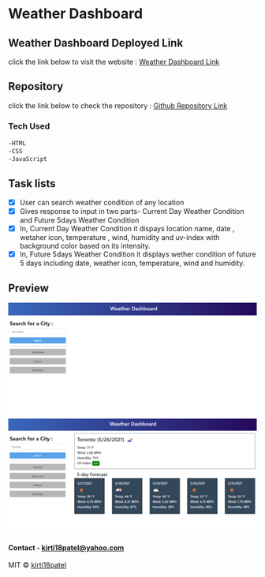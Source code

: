 # Weather Dashboard

## Weather Dashboard Deployed Link
click the link below to visit the website : [Weather Dashboard Link](https://kirti18patel.github.io/weather-dashboard/)

## Repository
click the link below to check the repository : [Github Repository Link](https://github.com/kirti18patel/weather-dashboard)

### Tech Used
    -HTML 
    -CSS
    -JavaScript

## Task lists
- [x] User can search weather condition of any location
- [x] Gives response to input in two parts- Current Day Weather Condition and Future 5days Weather Condition
- [x] In, Current Day Weather Condition it dispays location name, date , wetaher icon, temperature , wind, humidity and uv-index with background color based on its intensity.
- [x] In, Future 5days Weather Condition it displays wether condition of future 5 days including date, weather icon, temperature, wind and humidity.

## Preview
![alt screenshot1](/assets/images/img1.png)
![alt screenshot1](/assets/images/img2.png)

#### Contact - **kirti18patel@yahoo.com**

MIT © [kirti18patel]()
